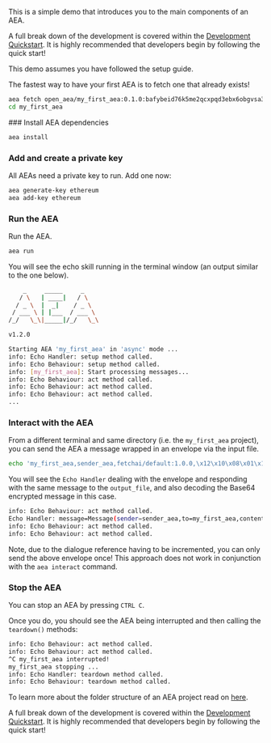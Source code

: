 This is a simple demo that introduces you to the main components of an AEA.

A full break down of the development is covered within the <a href="../quickstart/">Development Quickstart</a>. It is highly recommended that developers begin by following the quick start!

This demo assumes you have followed the setup guide.

The fastest way to have your first AEA is to fetch one that already exists!

``` bash
aea fetch open_aea/my_first_aea:0.1.0:bafybeid76k5me2qcxpqd3ebx6obgvsa3ijxllqx4zcoa6gbv3753ifovlq --remote
cd my_first_aea
```
### Install AEA dependencies

``` bash
aea install
```

### Add and create a private key

All AEAs need a private key to run. Add one now:

``` bash
aea generate-key ethereum
aea add-key ethereum
```

### Run the AEA

Run the AEA.

``` bash
aea run
```

You will see the echo skill running in the terminal window (an output similar to the one below).

``` bash
    _     _____     _
   / \   | ____|   / \
  / _ \  |  _|    / _ \
 / ___ \ | |___  / ___ \
/_/   \_\|_____|/_/   \_\

v1.2.0

Starting AEA 'my_first_aea' in 'async' mode ...
info: Echo Handler: setup method called.
info: Echo Behaviour: setup method called.
info: [my_first_aea]: Start processing messages...
info: Echo Behaviour: act method called.
info: Echo Behaviour: act method called.
info: Echo Behaviour: act method called.
...
```
### Interact with the AEA

From a different terminal and same directory (i.e. the <code>my_first_aea</code> project), you can send the AEA a message wrapped in an envelope via the input file.

``` bash
echo 'my_first_aea,sender_aea,fetchai/default:1.0.0,\x12\x10\x08\x01\x12\x011*\t*\x07\n\x05hello,' >> input_file
```

You will see the <code>Echo Handler</code> dealing with the envelope and responding with the same message to the <code>output_file</code>, and also decoding the Base64 encrypted message in this case.

``` bash
info: Echo Behaviour: act method called.
Echo Handler: message=Message(sender=sender_aea,to=my_first_aea,content=b'hello',dialogue_reference=('1', ''),message_id=1,performative=bytes,target=0), sender=sender_aea
info: Echo Behaviour: act method called.
info: Echo Behaviour: act method called.
```

Note, due to the dialogue reference having to be incremented, you can only send the above envelope once! This approach does not work in conjunction with the <code>aea interact</code> command.

### Stop the AEA

You can stop an AEA by pressing `CTRL C`.

Once you do, you should see the AEA being interrupted and then calling the `teardown()` methods:

``` bash
info: Echo Behaviour: act method called.
info: Echo Behaviour: act method called.
^C my_first_aea interrupted!
my_first_aea stopping ...
info: Echo Handler: teardown method called.
info: Echo Behaviour: teardown method called.
```

To learn more about the folder structure of an AEA project read on <a href="../package-imports/">here</a>.

A full break down of the development is covered within the <a href="../quickstart/">Development Quickstart</a>. It is highly recommended that developers begin by following the quick start!